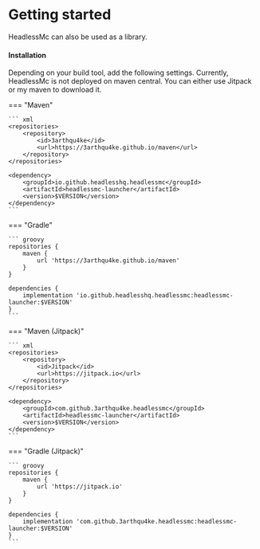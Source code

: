 # Getting started

HeadlessMc can also be used as a library.

#### Installation

Depending on your build tool, add the following settings.
Currently, HeadlessMc is not deployed on maven central.
You can either use Jitpack or my maven to download it.

=== "Maven"

    ``` xml
    <repositories>
        <repository>
            <id>3arthqu4ke</id>
            <url>https://3arthqu4ke.github.io/maven</url>
        </repository>
    </repositories>

    <dependency>
        <groupId>io.github.headlesshq.headlessmc</groupId>
        <artifactId>headlessmc-launcher</artifactId>
        <version>$VERSION</version>
    </dependency>
    ```

=== "Gradle"

    ``` groovy
    repositories {
        maven {
            url 'https://3arthqu4ke.github.io/maven'
        }
    }

    dependencies {
        implementation 'io.github.headlesshq.headlessmc:headlessmc-launcher:$VERSION'
    }
    ```

=== "Maven (Jitpack)"

    ``` xml
    <repositories>
        <repository>
            <id>Jitpack</id>
            <url>https://jitpack.io</url>
        </repository>
    </repositories>

    <dependency>
        <groupId>com.github.3arthqu4ke.headlessmc</groupId>
        <artifactId>headlessmc-launcher</artifactId>
        <version>$VERSION</version>
    </dependency>
    ```

=== "Gradle (Jitpack)"

    ``` groovy
    repositories {
        maven {
            url 'https://jitpack.io'
        }
    }

    dependencies {
        implementation 'com.github.3arthqu4ke.headlessmc:headlessmc-launcher:$VERSION'
    }
    ```
